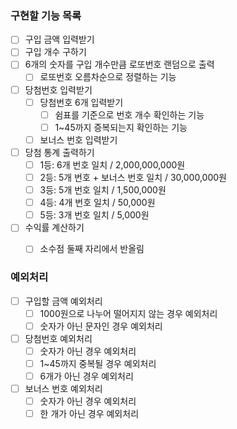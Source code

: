 ### 구현할 기능 목록

- [ ] 구입 금액 입력받기
- [ ] 구입 개수 구하기
- [ ] 6개의 숫자를 구입 개수만큼 로또번호 랜덤으로 출력
    - [ ] 로또번호 오름차순으로 정렬하는 기능
- [ ] 당첨번호 입력받기
    - [ ] 당첨번호 6개 입력받기
        - [ ] 쉼표를 기준으로 번호 개수 확인하는 기능
        - [ ] 1~45까지 증복되는지 확인하는 기능
    - [ ] 보너스 번호 입력받기
- [ ] 당첨 통계 출력하기
    - [ ] 1등: 6개 번호 일치 / 2,000,000,000원
    - [ ] 2등: 5개 번호 + 보너스 번호 일치 / 30,000,000원
    - [ ] 3등: 5개 번호 일치 / 1,500,000원
    - [ ] 4등: 4개 번호 일치 / 50,000원
    - [ ] 5등: 3개 번호 일치 / 5,000원
- [ ] 수익률 계산하기
    - [ ] 소수점 둘째 자리에서 반올림



### 예외처리

- [ ] 구입할 금액 예외처리
    - [ ] 1000원으로 나누어 떨어지지 않는 경우 예외처리
    - [ ] 숫자가 아닌 문자인 경우 예외처리
- [ ] 당첨번호 예외처리
    - [ ] 숫자가 아닌 경우 예외처리
    - [ ] 1~45까지 중복될 경우 예외처리
    - [ ] 6개가 아닌 경우 예외처리
- [ ] 보너스 번호 예외처리
    - [ ] 숫자가 아닌 경우 예외처리
    - [ ] 한 개가 아닌 경우 예외처리
